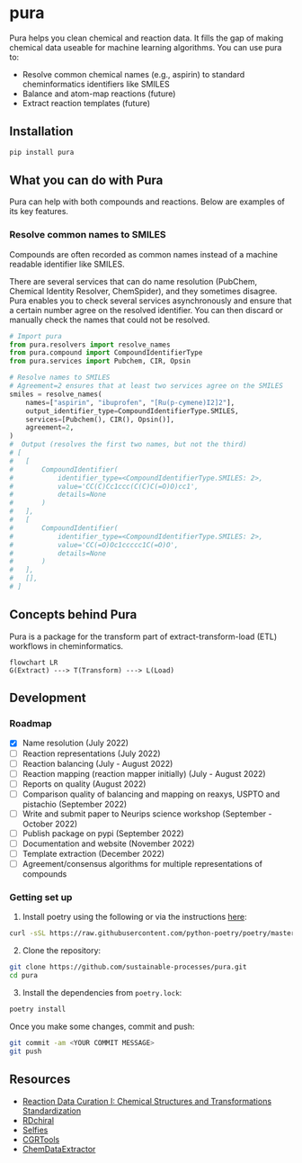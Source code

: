 # pura
Pura helps you clean chemical and reaction data. It fills the gap of making chemical data useable for machine learning algorithms. You can use pura to:

- Resolve common chemical names (e.g., aspirin) to standard cheminformatics identifiers like SMILES
- Balance and atom-map reactions (future)
- Extract reaction templates (future)

## Installation

```bash
pip install pura
```

## What you can do with Pura

Pura can help with both compounds and reactions. Below are examples of its key features.

### Resolve common names to SMILES

Compounds are often recorded as common names instead of a machine readable identifier like SMILES.

There are several services that can do name resolution (PubChem, Chemical Identity Resolver, ChemSpider), and they sometimes disagree. Pura enables you to check several services asynchronously and ensure that a certain number agree on the resolved identifier. You can then discard or manually check the names that could not be resolved.

```python
# Import pura
from pura.resolvers import resolve_names
from pura.compound import CompoundIdentifierType
from pura.services import Pubchem, CIR, Opsin

# Resolve names to SMILES
# Agreement=2 ensures that at least two services agree on the SMILES
smiles = resolve_names(
    names=["aspirin", "ibuprofen", "[Ru(p-cymene)I2]2"],
    output_identifier_type=CompoundIdentifierType.SMILES,
    services=[Pubchem(), CIR(), Opsin()],
    agreement=2,
)
#  Output (resolves the first two names, but not the third)
# [
#   [
#       CompoundIdentifier(
#           identifier_type=<CompoundIdentifierType.SMILES: 2>, 
#           value='CC(C)Cc1ccc(C(C)C(=O)O)cc1', 
#           details=None
#       )
#   ],
#   [
#       CompoundIdentifier(
#           identifier_type=<CompoundIdentifierType.SMILES: 2>,
#           value='CC(=O)Oc1ccccc1C(=O)O', 
#           details=None
#       )
#   ],
#   [],
# ]
```
## Concepts behind Pura

Pura is a package for the transform part of extract-transform-load (ETL) workflows in cheminformatics.

```mermaid
flowchart LR
G(Extract) ---> T(Transform) ---> L(Load)
```

## Development

### Roadmap

- [x] Name resolution (July 2022)
- [ ] Reaction representations (July 2022)
- [ ] Reaction balancing (July - August 2022)
- [ ] Reaction mapping (reaction mapper initially) (July - August 2022)
- [ ] Reports on quality (August 2022)
- [ ] Comparison quality of balancing and mapping on reaxys, USPTO and pistachio (September 2022)
- [ ] Write and submit paper to Neurips science workshop (September - October 2022)
- [ ] Publish package on pypi (September 2022)
- [ ] Documentation and website (November 2022)
- [ ] Template extraction (December 2022)
- [ ] Agreement/consensus algorithms for multiple representations of compounds

### Getting set up

1. Install poetry using the following or via the instructions [here](https://python-poetry.org/docs/#installation):

```bash
curl -sSL https://raw.githubusercontent.com/python-poetry/poetry/master/get-poetry.py | python -
```

2. Clone the repository:

```bash
git clone https://github.com/sustainable-processes/pura.git
cd pura
```

3. Install the dependencies from `poetry.lock`:

```bash
poetry install
```

Once you make some changes, commit and push:

```bash
git commit -am <YOUR COMMIT MESSAGE>
git push
```


## Resources

- [Reaction Data Curation I: Chemical Structures and Transformations Standardization](https://doi.org/10.1002/minf.202100119)
- [RDchiral](https://github.com/connorcoley/rdchiral)
- [Selfies](https://github.com/aspuru-guzik-group/selfies)
- [CGRTools](https://doi.org/10.1021/acs.jcim.9b00102)
- [ChemDataExtractor](https://github.com/mcs07/ChemDataExtractor)
